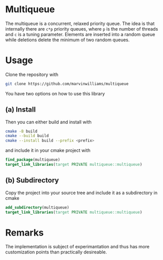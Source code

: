 # Multiqueue

The multiqueue is a concurrent, relaxed priority queue.
The idea is that internally there are `c*p` priority queues, where `p` is the
number of threads and `c` is a tuning parameter. Elements are inserted into a
random queue while deletions delete the minimum of two random queues.

# Usage

Clone the repository with
```bash
git clone https://github.com/marvinwilliams/multiqueue
```

You have two options on how to use this library
## (a) Install
Then you can either build and install with
```bash
cmake -B build
cmake --build build
cmake --install build --prefix <prefix>
```

and include it in your cmake project with
```cmake
find_package(multiqueue)
target_link_libraries(target PRIVATE multiqueue::multiqueue)
```

## (b) Subdirectory
Copy the project into your source tree and include it as a subdirectory in cmake
```cmake
add_subdirectory(multiqueue)
target_link_libraries(target PRIVATE multiqueue::multiqueue)
```

# Remarks

The implementation is subject of experimantation and thus has more
customization points than practically desireable.
